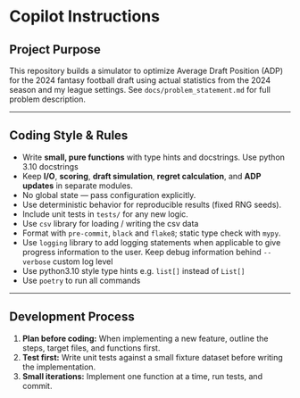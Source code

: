 # Copilot Instructions

## Project Purpose
This repository builds a simulator to optimize Average Draft Position (ADP) for the 2024 fantasy football draft using actual statistics from the 2024 season and my league settings. See `docs/problem_statement.md` for full problem description.

---

## Coding Style & Rules
- Write **small, pure functions** with type hints and docstrings. Use python 3.10 docstrings
- Keep **I/O**, **scoring**, **draft simulation**, **regret calculation**, and **ADP updates** in separate modules.
- No global state — pass configuration explicitly.
- Use deterministic behavior for reproducible results (fixed RNG seeds).
- Include unit tests in `tests/` for any new logic.
- Use `csv` library for loading / writing the csv data
- Format with `pre-commit`, `black` and `flake8`; static type check with `mypy`.
- Use `logging` library to add logging statements when applicable to give progress information to the user. Keep debug information behind `--verbose` custom log level
- Use python3.10 style type hints e.g. `list[]` instead of `List[]`
- Use `poetry` to run all commands

---

## Development Process
1. **Plan before coding:** When implementing a new feature, outline the steps, target files, and functions first.
2. **Test first:** Write unit tests against a small fixture dataset before writing the implementation.
3. **Small iterations:** Implement one function at a time, run tests, and commit.
